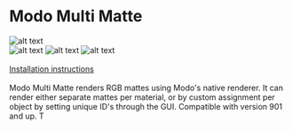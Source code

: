 # Modo Multi Matte
![alt text](https://cn-community-foundry.s3.amazonaws.com/portfolio/image/xdd1.jpg)<br>
![alt text](http://imgur.com/RVmd8yY.jpg) ![alt text](http://imgur.com/r6QfLad.jpg) ![alt text](http://imgur.com/3Qk2xEm.jpg)<br><br>
[Installation instructions](http://community.foundry.com/discuss/topic/35783)<br><br>
Modo Multi Matte renders RGB mattes using Modo's native renderer.  It can render either separate mattes per material, or by custom assignment per object by setting unique ID's through the GUI.  Compatible with version 901 and up.  T
